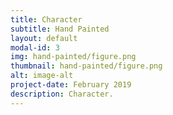 ```yaml
---
title: Character
subtitle: Hand Painted
layout: default
modal-id: 3
img: hand-painted/figure.png
thumbnail: hand-painted/figure.png
alt: image-alt
project-date: February 2019
description: Character.
---
```

